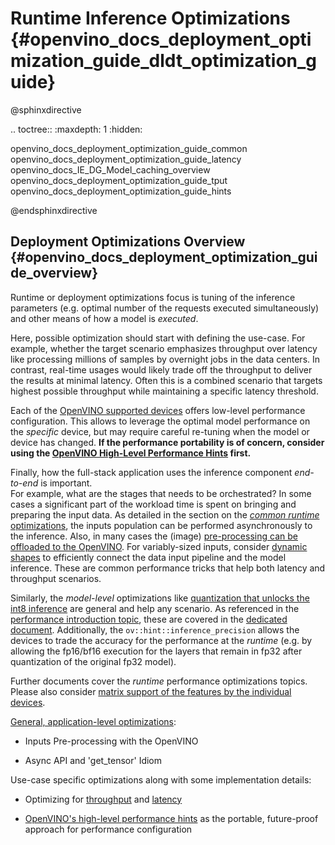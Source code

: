 # Runtime Inference Optimizations {#openvino_docs_deployment_optimization_guide_dldt_optimization_guide}

@sphinxdirective

.. toctree::
   :maxdepth: 1
   :hidden:
    
   openvino_docs_deployment_optimization_guide_common
   openvino_docs_deployment_optimization_guide_latency
   openvino_docs_IE_DG_Model_caching_overview
   openvino_docs_deployment_optimization_guide_tput
   openvino_docs_deployment_optimization_guide_hints

@endsphinxdirective

## Deployment Optimizations Overview {#openvino_docs_deployment_optimization_guide_overview}
Runtime or deployment optimizations focus is tuning of the inference parameters (e.g. optimal number of the requests executed simultaneously) and other means of how a model is _executed_. 

Here, possible optimization should start with defining the use-case. For example, whether the target scenario emphasizes throughput over latency like processing millions of samples by overnight jobs in the data centers.
In contrast, real-time usages would likely trade off the throughput to deliver the results at minimal latency. 
Often this is a combined scenario that targets highest possible throughput while maintaining a specific latency threshold.

Each of the [OpenVINO supported devices](../OV_Runtime_UG/supported_plugins/Device_Plugins.md) offers low-level performance configuration. This allows to leverage the optimal model performance on the _specific_ device, but may require careful re-tuning when the model or device has changed.
**If the performance portability is of concern, consider using the [OpenVINO High-Level Performance Hints](../OV_Runtime_UG/performance_hints.md) first.**  

Finally, how the full-stack application uses the inference component _end-to-end_ is important.  
For example, what are the stages that needs to be orchestrated? In some cases a significant part of the workload time is spent on bringing and preparing the input data. As detailed in the section on the [_common runtime_ optimizations](./dldt_deployment_optimization_common.md), the inputs population can be performed asynchronously to the inference. Also, in many cases the (image) [pre-processing can be offloaded to the OpenVINO](../OV_Runtime_UG/preprocessing_overview.md). For variably-sized inputs, consider [dynamic shapes](../OV_Runtime_UG/ov_dynamic_shapes.md) to efficiently connect the data input pipeline and the model inference.
These are common performance tricks that help both latency and throughput scenarios. 

 Similarly, the _model-level_ optimizations like [quantization that unlocks the int8 inference](../OV_Runtime_UG/Int8Inference.md) are general and help any scenario. As referenced in the [performance introduction topic](./dldt_optimization_guide.md), these are covered in the [dedicated document](./model_optimization_guide.md). Additionally, the  `ov::hint::inference_precision` allows the devices to trade the accuracy for the performance at the _runtime_ (e.g. by allowing the fp16/bf16 execution for the layers that remain in fp32 after quantization of the original fp32 model). 
 
Further documents cover the  _runtime_ performance optimizations topics. Please also consider [matrix support of the features by the individual devices](../OV_Runtime_UG/supported_plugins/Device_Plugins.md).

[General, application-level optimizations](./dldt_deployment_optimization_common.md):
 
* Inputs Pre-processing with the OpenVINO

* Async API and 'get_tensor' Idiom

Use-case specific optimizations along with some implementation details:
 
* Optimizing for [throughput](./dldt_deployment_optimization_tput.md) and [latency](./dldt_deployment_optimization_latency.md)
 
* [OpenVINO's high-level performance hints](./dldt_deployment_optimization_hints.md) as the portable, future-proof approach for performance configuration
